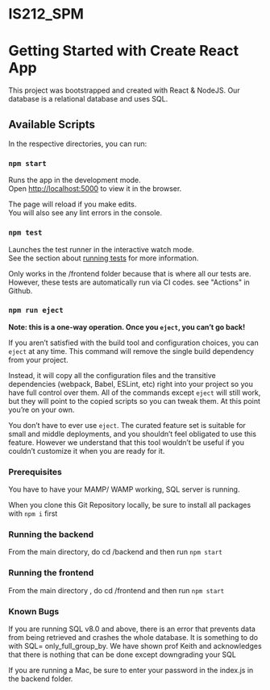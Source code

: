 # IS212_SPM
# Getting Started with Create React App

This project was bootstrapped and created with React & NodeJS.
Our database is a relational database and uses SQL.

## Available Scripts

In the respective directories, you can run:

### `npm start`

Runs the app in the development mode.\
Open [http://localhost:5000](http://localhost:5000) to view it in the browser.

The page will reload if you make edits.\
You will also see any lint errors in the console.

### `npm test`

Launches the test runner in the interactive watch mode.\
See the section about [running tests](https://facebook.github.io/create-react-app/docs/running-tests) for more information.

Only works in the /frontend folder because that is where all our tests are. However, these tests are automatically run via CI codes.
see "Actions" in Github.


### `npm run eject`

**Note: this is a one-way operation. Once you `eject`, you can’t go back!**

If you aren’t satisfied with the build tool and configuration choices, you can `eject` at any time. This command will remove the single build dependency from your project.

Instead, it will copy all the configuration files and the transitive dependencies (webpack, Babel, ESLint, etc) right into your project so you have full control over them. All of the commands except `eject` will still work, but they will point to the copied scripts so you can tweak them. At this point you’re on your own.

You don’t have to ever use `eject`. The curated feature set is suitable for small and middle deployments, and you shouldn’t feel obligated to use this feature. However we understand that this tool wouldn’t be useful if you couldn’t customize it when you are ready for it.

### Prerequisites
You have to have your MAMP/ WAMP working, SQL server is running.

When you clone this Git Repository locally, be sure to install all packages with `npm i` first

### Running the backend
From the main directory, do cd /backend and then run `npm start`

### Running the frontend
From the main directory , do cd /frontend and then run `npm start`

### Known Bugs
If you are running SQL v8.0 and above, there is an error that prevents data from being retrieved and crashes the whole database. It is something to do with SQL= only_full_group_by. We have shown prof Keith and acknowledges that there is nothing that can be done except downgrading your SQL

If you are running a Mac, be sure to enter your password in the index.js in the backend folder.